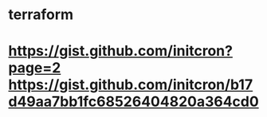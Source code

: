 # terraform
# https://gist.github.com/initcron?page=2 https://gist.github.com/initcron/b17d49aa7bb1fc68526404820a364cd0
